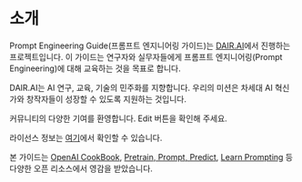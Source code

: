 # 소개

Prompt Engineering Guide(프롬프트 엔지니어링 가이드)는 [DAIR.AI](https://github.com/dair-ai)에서 진행하는 프로젝트입니다. 이 가이드는 연구자와 실무자들에게 프롬프트 엔지니어링(Prompt Engineering)에 대해 교육하는 것을 목표로 합니다.

DAIR.AI는 AI 연구, 교육, 기술의 민주화를 지향합니다. 우리의 미션은 차세대 AI 혁신가와 창작자들이 성장할 수 있도록 지원하는 것입니다.

커뮤니티의 다양한 기여를 환영합니다. Edit 버튼을 확인해 주세요.

라이선스 정보는 [여기](https://github.com/dair-ai/Prompt-Engineering-Guide#license)에서 확인할 수 있습니다.

본 가이드는 [OpenAI CookBook](https://github.com/openai/openai-cookbook), [Pretrain, Prompt, Predict](http://pretrain.nlpedia.ai/), [Learn Prompting](https://learnprompting.org/) 등 다양한 오픈 리소스에서 영감을 받았습니다.
